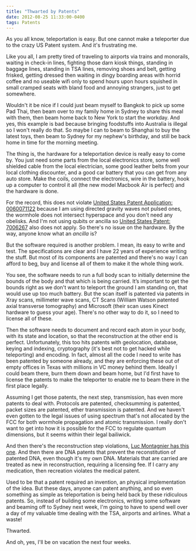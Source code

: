 ```yaml
---
title: "Thwarted by Patents"
date: 2012-08-25 11:33:00-0400
tags: Patents
---
```


As you all know, teleportation is easy. But one cannot make a teleporter due to the crazy US Patent system. And it's frustrating me.

Like you all, I am pretty tired of traveling to airports via trains and monorails, waiting in check-in lines, fighting those darn kiosk things, standing in baggage lines, standing in TSA lines, removing shoes and belt, getting frisked, getting dressed then waiting in dingy boarding areas with horrid coffee and no useable wifi only to spend hours upon hours squished in small cramped seats with bland food and annoying strangers, just to get somewhere.

Wouldn't it be nice if I could just beam myself to Bangkok to pick up some Pad Thai, then beam over to my family home in Sydney to share this meal with them, then beam home back to New York to start the workday. And yes, this example is bad because bringing foodstuffs into Australia is illegal so I won't really do that. So maybe I can to beam to Shanghai to buy the latest toys, then beam to Sydney for my nephew's birthday, and still be back home in time for the morning meeting.

The thing is, the hardware for a teleportation device is really easy to come by. You just need some parts from the local electronics store, some well shielded cable from the local electrician, some good leather belts from your local clothing discounter, and a good car battery that you can get from any auto store. Make the coils, connect the electronics, wire in the battery, hook up a computer to control it all (the new model Macbook Air is perfect) and the hardware is done.

For the record, this does not violate [United States Patent Application: 0060071122](http://appft1.uspto.gov/netacgi/nph-Parser?Sect1=PTO2&Sect2=HITOFF&u=/netahtml/PTO/search-adv.html&r=1&f=G&l=50&d=PG01&p=1&S1=20060071122.PGNR.&OS=DN/20060071122&RS=DN/20060071122) because I am using directed gravity waves not pulsed ones,  the wormhole does not intersect hyperspace and you don't need any obelisks. And I'm not using qubits or ancilla so [United States Patent: 7006267](http://patft.uspto.gov/netacgi/nph-Parser?Sect2=PTO1&Sect2=HITOFF&p=1&u=/netahtml/PTO/search-bool.html&r=1&f=G&l=50&d=PALL&RefSrch=yes&Query=PN/7006267) also does not apply. So there's no issue on the hardware. By the way, anyone know what an *ancilla* is?

But the software required is another problem. I mean, its easy to write and test. The specifications are clear and I have 22 years of experience writing the stuff. But most of its components are patented and there's no way I can afford to beg, buy and license all of them to make it the whole thing work.

You see, the software needs to run a full body scan to initially determine the bounds of the body and that which is being carried. It’s important to get the bounds right as we don't want to teleport the ground I am standing on, that would use up too much battery. But the scan itself is patented via patents in Xray scans, millimeter wave scans, CT Scans (William Watson patented axial transverse tomography) and Microsoft (their scan uses Kinect hardware to guess your age). There's no other way to do it, so I need to license all of these.

Then the software needs to document and record each atom in your body, with its state and location, so that the reconstruction at the other end is perfect. Unfortunately, this too hits patents with geolocation, database, keying and indexing, cryptography (it's best not to get hacked while teleporting) and encoding. In fact, almost all the code I need to write has been patented by someone already, and they are enforcing these out of empty offices in Texas with millions in VC money behind them. Ideally I could beam there, burn them down and beam home, but I'd first have to license the patents to make the teleporter to enable me to beam there in the first place legally.

Assuming I get those patents, the next step, transmission, has even more patents to deal with. Protocols are patented, checksumming is patented, packet sizes are patented, ether transmission is patented. And we haven't even gotten to the legal issues of using spectrum that's not allocated by the FCC for both wormhole propagation and atomic transmission. I really don't want to get into how it is possible for the FCC to regulate quantum dimensions, but it seems within their legal bailiwick.

And then there's the reconstruction step violations, [Luc Montagnier has this one](http://www.rexresearch.com/montagnier/montagnier.htm).  And then there are DNA patents that prevent the reconstitution of patented DNA, even though it's my own DNA. Materials that are carried are treated as new in reconstruction, requiring a licensing fee. If I carry any medication, then recreation violates the medical patent.

Used to be that a patent required an invention, an physical implementation of the idea. But these days, anyone can patent anything, and so even something as simple as teleportation is being held back by these ridiculous patents. So, instead of building some electronics, writing some software and beaming off to Sydney next week, I'm going to have to spend well over a day of my valuable time dealing with the TSA, airports and airlines. What a waste!

Thwarted.

And oh, yes, I'll be on vacation the next four weeks.

